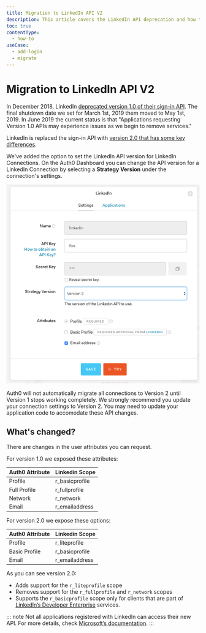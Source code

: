 ```yaml
---
title: Migration to LinkedIn API V2
description: This article covers the LinkedIn API deprecation and how to update your Auth0 LinkedIn Connection.
toc: true
contentType:
  - how-to
useCase:
  - add-login
  - migrate
---
```


# Migration to LinkedIn API V2

In December 2018, LinkedIn [deprecated version 1.0 of their sign-in API](https://engineering.linkedin.com/blog/2018/12/developer-program-updates). The final shutdown date we set for March 1st, 2019 them moved to May 1st, 2019. In June 2019 the current status is that "Applications requesting Version 1.0 APIs may experience issues as we begin to remove services."

LinkedIn is replaced the sign-in API with [version 2.0 that has some key differences](https://docs.microsoft.com/en-us/linkedin/consumer/integrations/self-serve/migration-faq?context=linkedin/consumer/context).

We've added the option to set the LinkedIn API version for LinkedIn Connections. On the Auth0 Dashboard you can change the API version for a LinkedIn Connection by selecting a **Strategy Version** under the connection's settings.

![New LinkedIn Connection Settings](/media/articles/connections/social/linkedin/linkedin-connection-new.png)

Auth0 will not automatically migrate all connections to Version 2 until Version 1 stops working completely. We strongly recommend you update your connection settings to Version 2. You may need to update your application code to accomodate these API changes.

## What's changed?

There are changes in the user attributes you can request.

For version 1.0 we exposed these attributes:

| **Auth0 Attribute**| **Linkedin Scope**|
|----------------|---------------|
| Profile|  r_basicprofile|
| Full Profile  | r_fullprofile|
| Network   | r_network|
| Email | r_emailaddress|

For version 2.0 we expose these options:

| **Auth0 Attribute**| **Linkedin Scope**|
|----------------|---------------|
|Profile|   r_liteprofile|
|Basic Profile| r_basicprofile|
|Email| r_emailaddress|

As you can see version 2.0:

* Adds support for the `r_liteprofile` scope
* Removes support for the `r_fullprofile` and `r_network` scopes
* Supports the `r_basicprofile` scope only for clients that are part of [LinkedIn’s Developer Enterprise](https://docs.microsoft.com/en-us/linkedin/consumer/integrations/self-serve/migration-faq#what-are-the-main-differences-with-the-new-sign-in-with-linkedin) services.

::: note
Not all applications registered with LinkedIn can access their new API. For more details, check [Microsoft’s documentation](https://docs.microsoft.com/en-us/linkedin/consumer/integrations/self-serve/migration-faq#does-my-developer-application-have-access-to-the-linkedin-v2-api).
:::
